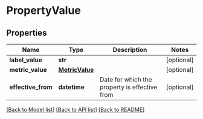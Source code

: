 # PropertyValue

## Properties
Name | Type | Description | Notes
------------ | ------------- | ------------- | -------------
**label_value** | **str** |  | [optional] 
**metric_value** | [**MetricValue**](MetricValue.md) |  | [optional] 
**effective_from** | **datetime** | Date for which the property is effective from | [optional] 

[[Back to Model list]](../README.md#documentation-for-models) [[Back to API list]](../README.md#documentation-for-api-endpoints) [[Back to README]](../README.md)


